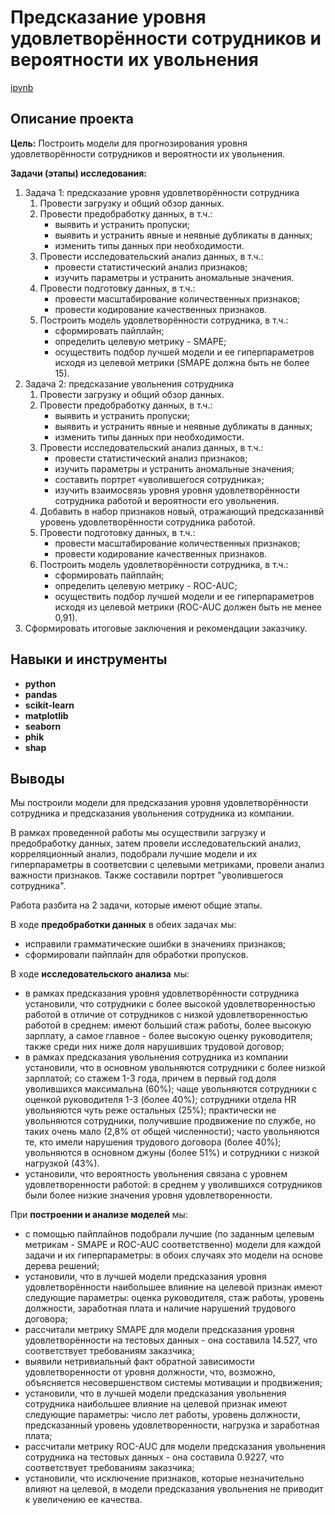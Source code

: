 # Предсказание уровня удовлетворённости сотрудников и вероятности их увольнения

[ipynb](hr_foreasting.ipynb)

## Описание проекта

**Цель:** Построить модели для прогнозирования уровня удовлетворённости сотрудников и вероятности их увольнения.

**Задачи (этапы) исследования:**
1. Задача 1: предсказание уровня удовлетворённости сотрудника
    1. Провести загрузку и общий обзор данных.
    2. Провести предобработку данных, в т.ч.:
        - выявить и устранить пропуски;
        - выявить и устранить явные и неявные дубликаты в данных;
        - изменить типы данных при необходимости.
    3. Провести исследовательский анализ данных, в т.ч.:
        - провести статистический анализ признаков;
        - изучить параметры и устранить аномальные значения.
    4. Провести подготовку данных, в т.ч.:
        - провести масштабирование количественных признаков;
        - провести кодирование качественных признаков.
    5. Построить модель удовлетворённости сотрудника, в т.ч.:
        - сформировать пайплайн;
        - определить целевую метрику - SMAPE;
        - осуществить подбор лучшей модели и ее гиперпараметров исходя из целевой метрики (SMAPE должна быть не более 15).
2. Задача 2: предсказание увольнения сотрудника
    1. Провести загрузку и общий обзор данных.
    2. Провести предобработку данных, в т.ч.:
        - выявить и устранить пропуски;
        - выявить и устранить явные и неявные дубликаты в данных;
        - изменить типы данных при необходимости.
    3. Провести исследовательский анализ данных, в т.ч.:
        - провести статистический анализ признаков;
        - изучить параметры и устранить аномальные значения;
        - составить портрет «уволившегося сотрудника»;
        - изучить взаимосвязь уровня уровня удовлетворённости сотрудника работой и вероятности его увольнения.
    4. Добавить в набор признаков новый, отражающий предсказаннвй уровень удовлетворённости сотрудника работой.
    4. Провести подготовку данных, в т.ч.:
        - провести масштабирование количественных признаков;
        - провести кодирование качественных признаков.
    5. Построить модель удовлетворённости сотрудника, в т.ч.:
        - сформировать пайплайн;
        - определить целевую метрику - ROC-AUC;
        - осуществить подбор лучшей модели и ее гиперпараметров исходя из целевой метрики (ROC-AUC должен быть не менее 0,91).
3. Сформировать итоговые заключения и рекомендации заказчику.

## Навыки и инструменты

- **python**
- **pandas**
- **scikit-learn**
- **matplotlib**
- **seaborn**
- **phik**
- **shap**

## Выводы

Мы построили модели для предсказания уровня удовлетворённости сотрудника и предсказания увольнения сотрудника из компании.

В рамках проведенной работы мы осуществили загрузку и предобработку данных, затем провели исследовательский анализ, корреляционный анализ, подобрали лучшие модели и их гиперпараметры в соответсвии с целевыми метриками, провели анализ важности признаков. Также составили портрет "уволившегося сотрудника".

Работа разбита на 2 задачи, которые имеют общие этапы.

В ходе **предобработки данных** в обеих задачах мы:
- исправили грамматические ошибки в значениях признаков;
- сформировали пайплайн для обработки пропусков.

В ходе **исследовательского анализа** мы:
- в рамках предсказания уровня удовлетворённости сотрудника установили, что сотрудники с более высокой удовлетворенностью работой в отличие от сотрудников с низкой удовлетворенностью работой в среднем: имеют больший стаж работы, более высокую зарплату, а самое главное - более высокую оценку руководителя; также среди них ниже доля нарушивших трудовой договор;
- в рамках предсказания увольнения сотрудника из компании установили, что в основном увольняются сотрудники с более низкой зарплатой; со стажем 1-3 года, причем в первый год доля уволившихся максимальна (60%); чаще увольняются сотрудники с оценкой руководителя 1-3 (более 40%); сотрудники отдела HR увольняются чуть реже остальных (25%); практически не увольняются сотрудники, получившие продвижение по службе, но таких очень мало (2,8% от общей численности); часто увольняются те, кто имели нарушения трудового договора (более 40%); увольняются в основном джуны (более 51%) и сотрудники с низкой нагрузкой (43%).
- установили, что вероятность увольнения связана с уровнем удовлетворенности работой: в среднем у уволившихся сотрудников были более низкие значения уровня удовлетворенности.

При **построении и анализе моделей** мы:
- с помощью пайплайнов подобрали лучшие (по заданным целевым метрикам - SMAPE и ROC-AUC соответственно) модели для каждой задачи и их гиперпараметры: в обоих случаях это модели на основе дерева решений;
- установили, что в лучшей модели предсказания уровня удовлетворённости наибольшее влияние на целевой признак имеют следующие параметры: оценка руководителя, стаж работы, уровень должности, заработная плата и наличие нарушений трудового договора;
- рассчитали метрику SMAPE для модели предсказания уровня удовлетворённости на тестовых данных - она составила 14.527, что соответствует требованиям заказчика;
- выявили нетривиальный факт обратной зависимости удовлетворенности от уровня должности, что, возможно, объясняется несовершенством системы мотивации и продвижения;
- установили, что в лучшей модели предсказания увольнения сотрудника наибольшее влияние на целевой признак имеют следующие параметры: число лет работы, уровень должности, предсказанный уровень удовлетворенности, нагрузка и заработная плата;
- рассчитали метрику ROC-AUC для модели предсказания увольнения сотрудника на тестовых данных - она составила 0.9227, что соответствует требованиям заказчика;
- установили, что исключение признаков, которые незначительно влияют на целевой, в модели предсказания увольнения не приводит к увеличению ее качества.
